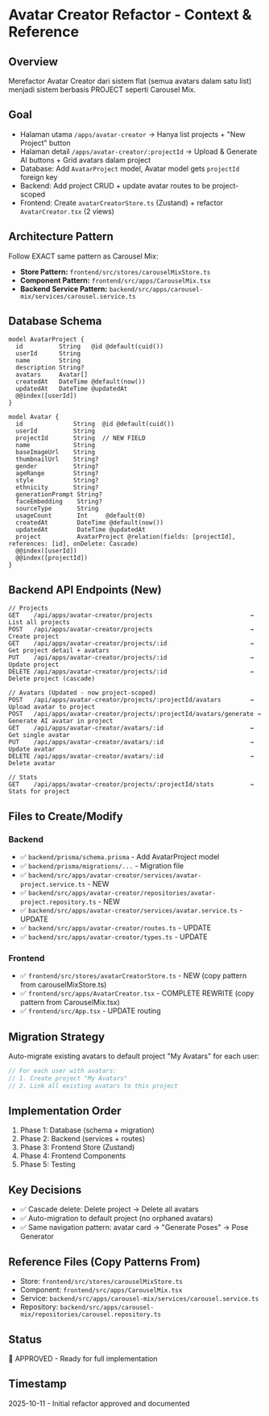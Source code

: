 # Avatar Creator Refactor - Context & Reference

## Overview
Merefactor Avatar Creator dari sistem flat (semua avatars dalam satu list) menjadi sistem berbasis PROJECT seperti Carousel Mix.

## Goal
- Halaman utama `/apps/avatar-creator` → Hanya list projects + "New Project" button
- Halaman detail `/apps/avatar-creator/:projectId` → Upload & Generate AI buttons + Grid avatars dalam project
- Database: Add `AvatarProject` model, Avatar model gets `projectId` foreign key
- Backend: Add project CRUD + update avatar routes to be project-scoped
- Frontend: Create `avatarCreatorStore.ts` (Zustand) + refactor `AvatarCreator.tsx` (2 views)

## Architecture Pattern
Follow EXACT same pattern as Carousel Mix:
- **Store Pattern:** `frontend/src/stores/carouselMixStore.ts`
- **Component Pattern:** `frontend/src/apps/CarouselMix.tsx`
- **Backend Service Pattern:** `backend/src/apps/carousel-mix/services/carousel.service.ts`

## Database Schema

```prisma
model AvatarProject {
  id          String   @id @default(cuid())
  userId      String
  name        String
  description String?
  avatars     Avatar[]
  createdAt   DateTime @default(now())
  updatedAt   DateTime @updatedAt
  @@index([userId])
}

model Avatar {
  id              String  @id @default(cuid())
  userId          String
  projectId       String  // NEW FIELD
  name            String
  baseImageUrl    String
  thumbnailUrl    String?
  gender          String?
  ageRange        String?
  style           String?
  ethnicity       String?
  generationPrompt String?
  faceEmbedding    String?
  sourceType       String
  usageCount       Int     @default(0)
  createdAt        DateTime @default(now())
  updatedAt        DateTime @updatedAt
  project          AvatarProject @relation(fields: [projectId], references: [id], onDelete: Cascade)
  @@index([userId])
  @@index([projectId])
}
```

## Backend API Endpoints (New)

```
// Projects
GET    /api/apps/avatar-creator/projects                           → List all projects
POST   /api/apps/avatar-creator/projects                           → Create project
GET    /api/apps/avatar-creator/projects/:id                       → Get project detail + avatars
PUT    /api/apps/avatar-creator/projects/:id                       → Update project
DELETE /api/apps/avatar-creator/projects/:id                       → Delete project (cascade)

// Avatars (Updated - now project-scoped)
POST   /api/apps/avatar-creator/projects/:projectId/avatars        → Upload avatar to project
POST   /api/apps/avatar-creator/projects/:projectId/avatars/generate → Generate AI avatar in project
GET    /api/apps/avatar-creator/avatars/:id                        → Get single avatar
PUT    /api/apps/avatar-creator/avatars/:id                        → Update avatar
DELETE /api/apps/avatar-creator/avatars/:id                        → Delete avatar

// Stats
GET    /api/apps/avatar-creator/projects/:projectId/stats          → Stats for project
```

## Files to Create/Modify

### Backend
- ✅ `backend/prisma/schema.prisma` - Add AvatarProject model
- ✅ `backend/prisma/migrations/...` - Migration file
- ✅ `backend/src/apps/avatar-creator/services/avatar-project.service.ts` - NEW
- ✅ `backend/src/apps/avatar-creator/repositories/avatar-project.repository.ts` - NEW
- ✅ `backend/src/apps/avatar-creator/services/avatar.service.ts` - UPDATE
- ✅ `backend/src/apps/avatar-creator/routes.ts` - UPDATE
- ✅ `backend/src/apps/avatar-creator/types.ts` - UPDATE

### Frontend
- ✅ `frontend/src/stores/avatarCreatorStore.ts` - NEW (copy pattern from carouselMixStore.ts)
- ✅ `frontend/src/apps/AvatarCreator.tsx` - COMPLETE REWRITE (copy pattern from CarouselMix.tsx)
- ✅ `frontend/src/App.tsx` - UPDATE routing

## Migration Strategy
Auto-migrate existing avatars to default project "My Avatars" for each user:
```typescript
// For each user with avatars:
// 1. Create project "My Avatars"
// 2. Link all existing avatars to this project
```

## Implementation Order
1. Phase 1: Database (schema + migration)
2. Phase 2: Backend (services + routes)
3. Phase 3: Frontend Store (Zustand)
4. Phase 4: Frontend Components
5. Phase 5: Testing

## Key Decisions
- ✅ Cascade delete: Delete project → Delete all avatars
- ✅ Auto-migration to default project (no orphaned avatars)
- ✅ Same navigation pattern: avatar card → "Generate Poses" → Pose Generator

## Reference Files (Copy Patterns From)
- Store: `frontend/src/stores/carouselMixStore.ts`
- Component: `frontend/src/apps/CarouselMix.tsx`
- Service: `backend/src/apps/carousel-mix/services/carousel.service.ts`
- Repository: `backend/src/apps/carousel-mix/repositories/carousel.repository.ts`

## Status
🚀 APPROVED - Ready for full implementation

## Timestamp
2025-10-11 - Initial refactor approved and documented
